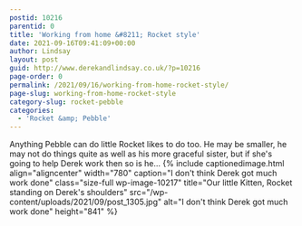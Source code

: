```yaml
---
postid: 10216
parentid: 0
title: 'Working from home &#8211; Rocket style'
date: 2021-09-16T09:41:09+00:00
author: Lindsay
layout: post
guid: http://www.derekandlindsay.co.uk/?p=10216
page-order: 0
permalink: /2021/09/16/working-from-home-rocket-style/
page-slug: working-from-home-rocket-style
category-slug: rocket-pebble
categories:
  - 'Rocket &amp; Pebble'
---
```

Anything Pebble can do little Rocket likes to do too. He may be smaller, he may not do things quite as well as his more graceful sister, but if she's going to help Derek work then so is he... {% include captionedimage.html align="aligncenter" width="780" caption="I don't think Derek got much work done" class="size-full wp-image-10217" title="Our little Kitten, Rocket standing on Derek's shoulders" src="/wp-content/uploads/2021/09/post_1305.jpg" alt="I don't think Derek got much work done" height="841" %}